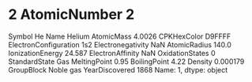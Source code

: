 # 2 AtomicNumber                     2
Symbol                          He
Name                        Helium
AtomicMass                  4.0026
CPKHexColor                 D9FFFF
ElectronConfiguration          1s2
Electronegativity              NaN
AtomicRadius                 140.0
IonizationEnergy            24.587
ElectronAffinity               NaN
OxidationStates                  0
StandardState                  Gas
MeltingPoint                  0.95
BoilingPoint                  4.22
Density                   0.000179
GroupBlock               Noble gas
YearDiscovered                1868
Name: 1, dtype: object
